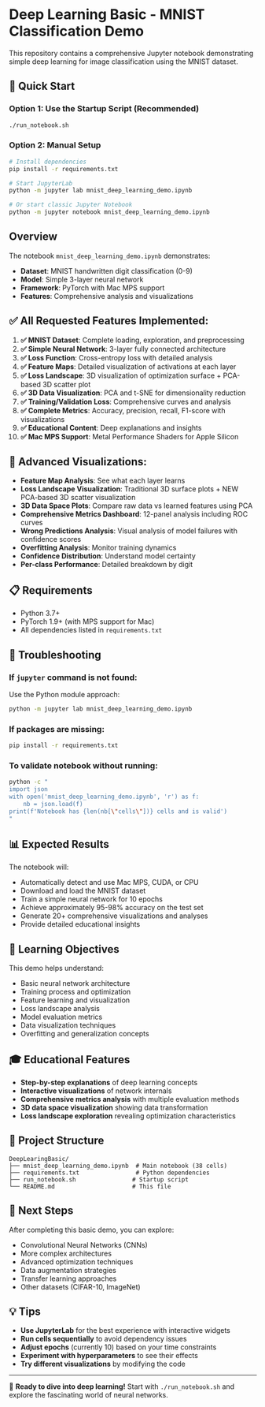 # Deep Learning Basic - MNIST Classification Demo

This repository contains a comprehensive Jupyter notebook demonstrating simple deep learning for image classification using the MNIST dataset.

## 🚀 Quick Start

### **Option 1: Use the Startup Script (Recommended)**
```bash
./run_notebook.sh
```

### **Option 2: Manual Setup**
```bash
# Install dependencies
pip install -r requirements.txt

# Start JupyterLab
python -m jupyter lab mnist_deep_learning_demo.ipynb

# Or start classic Jupyter Notebook
python -m jupyter notebook mnist_deep_learning_demo.ipynb
```

## Overview

The notebook `mnist_deep_learning_demo.ipynb` demonstrates:

- **Dataset**: MNIST handwritten digit classification (0-9)
- **Model**: Simple 3-layer neural network
- **Framework**: PyTorch with Mac MPS support
- **Features**: Comprehensive analysis and visualizations

## ✅ **All Requested Features Implemented:**

1. **✅ MNIST Dataset**: Complete loading, exploration, and preprocessing
2. **✅ Simple Neural Network**: 3-layer fully connected architecture  
3. **✅ Loss Function**: Cross-entropy loss with detailed analysis
4. **✅ Feature Maps**: Detailed visualization of activations at each layer
5. **✅ Loss Landscape**: 3D visualization of optimization surface + PCA-based 3D scatter plot
6. **✅ 3D Data Visualization**: PCA and t-SNE for dimensionality reduction  
7. **✅ Training/Validation Loss**: Comprehensive curves and analysis
8. **✅ Complete Metrics**: Accuracy, precision, recall, F1-score with visualizations
9. **✅ Educational Content**: Deep explanations and insights
10. **✅ Mac MPS Support**: Metal Performance Shaders for Apple Silicon

## 🎯 **Advanced Visualizations:**

- **Feature Map Analysis**: See what each layer learns
- **Loss Landscape Visualization**: Traditional 3D surface plots + NEW PCA-based 3D scatter visualization
- **3D Data Space Plots**: Compare raw data vs learned features using PCA
- **Comprehensive Metrics Dashboard**: 12-panel analysis including ROC curves
- **Wrong Predictions Analysis**: Visual analysis of model failures with confidence scores
- **Overfitting Analysis**: Monitor training dynamics
- **Confidence Distribution**: Understand model certainty
- **Per-class Performance**: Detailed breakdown by digit

## 📋 Requirements

- Python 3.7+
- PyTorch 1.9+ (with MPS support for Mac)
- All dependencies listed in `requirements.txt`

## 🔧 Troubleshooting

### **If `jupyter` command is not found:**
Use the Python module approach:
```bash
python -m jupyter lab mnist_deep_learning_demo.ipynb
```

### **If packages are missing:**
```bash
pip install -r requirements.txt
```

### **To validate notebook without running:**
```bash
python -c "
import json
with open('mnist_deep_learning_demo.ipynb', 'r') as f:
    nb = json.load(f)
print(f'Notebook has {len(nb[\"cells\"])} cells and is valid')
"
```

## 📊 Expected Results

The notebook will:
- Automatically detect and use Mac MPS, CUDA, or CPU
- Download and load the MNIST dataset  
- Train a simple neural network for 10 epochs
- Achieve approximately 95-98% accuracy on the test set
- Generate 20+ comprehensive visualizations and analyses
- Provide detailed educational insights

## 🧠 Learning Objectives

This demo helps understand:
- Basic neural network architecture
- Training process and optimization
- Feature learning and visualization
- Loss landscape analysis
- Model evaluation metrics  
- Data visualization techniques
- Overfitting and generalization concepts

## 🎓 Educational Features

- **Step-by-step explanations** of deep learning concepts
- **Interactive visualizations** of network internals
- **Comprehensive metrics analysis** with multiple evaluation methods
- **3D data space visualization** showing data transformation
- **Loss landscape exploration** revealing optimization characteristics

## 📁 Project Structure

```
DeepLearingBasic/
├── mnist_deep_learning_demo.ipynb  # Main notebook (38 cells)
├── requirements.txt                # Python dependencies
├── run_notebook.sh                # Startup script
└── README.md                      # This file
```

## 🚀 Next Steps

After completing this basic demo, you can explore:
- Convolutional Neural Networks (CNNs)
- More complex architectures  
- Advanced optimization techniques
- Data augmentation strategies
- Transfer learning approaches
- Other datasets (CIFAR-10, ImageNet)

## 💡 Tips

- **Use JupyterLab** for the best experience with interactive widgets
- **Run cells sequentially** to avoid dependency issues
- **Adjust epochs** (currently 10) based on your time constraints
- **Experiment with hyperparameters** to see their effects
- **Try different visualizations** by modifying the code

---

🎉 **Ready to dive into deep learning!** Start with `./run_notebook.sh` and explore the fascinating world of neural networks.